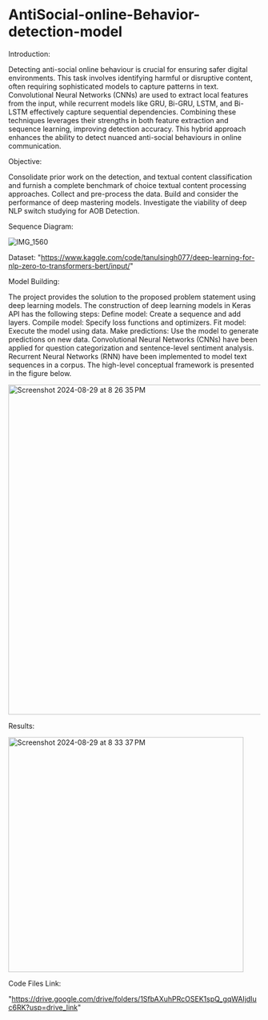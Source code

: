 # AntiSocial-online-Behavior-detection-model
Introduction:

Detecting anti-social online behaviour is crucial for ensuring safer digital environments. This task involves identifying harmful or disruptive content, often requiring sophisticated models to capture patterns in text. 
Convolutional Neural Networks (CNNs) are used to extract local features from the input, while recurrent models like GRU, Bi-GRU, LSTM, and Bi-LSTM effectively capture sequential dependencies. 
Combining these techniques leverages their strengths in both feature extraction and sequence learning, improving detection accuracy. 
This hybrid approach enhances the ability to detect nuanced anti-social behaviours in online communication.

Objective:

Consolidate prior work on the detection, and textual content classification and furnish a complete benchmark of choice textual content processing approaches.
Collect and pre-process the data.
Build and consider the performance of deep mastering models.
Investigate the viability of deep NLP switch studying for AOB Detection.

Sequence Diagram:

![IMG_1560](https://github.com/user-attachments/assets/def897b4-2b0a-4094-a0ec-c6e7f9d08d4f)

Dataset:
"https://www.kaggle.com/code/tanulsingh077/deep-learning-for-nlp-zero-to-transformers-bert/input/"

Model Building:

The project provides the solution to the proposed problem statement using deep learning models. The construction of deep learning models in Keras API has the following steps:
Define model: Create a sequence and add layers.
Compile model: Specify loss functions and optimizers.
Fit model: Execute the model using data.
Make predictions: Use the model to generate predictions on new data.
Convolutional Neural Networks (CNNs) have been applied for question categorization and sentence-level sentiment analysis. Recurrent Neural Networks (RNN) have been implemented to model text sequences in a corpus.
The high-level conceptual framework is presented in the figure below.


<img width="660" alt="Screenshot 2024-08-29 at 8 26 35 PM" src="https://github.com/user-attachments/assets/284837b9-8b9a-4c0e-9a41-7433ee0ea184">

Results:

<img width="470" alt="Screenshot 2024-08-29 at 8 33 37 PM" src="https://github.com/user-attachments/assets/9ebbb896-d439-4de4-80f9-f2f610adaa91">

Code Files Link:

"https://drive.google.com/drive/folders/1SfbAXuhPRcOSEK1spQ_gqWAIjdIuc6RK?usp=drive_link"


